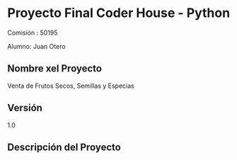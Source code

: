 # Proyecto Final Coder House - Python
Comisión : 50195

Alumno: Juan Otero

## Nombre xel Proyecto
Venta de Frutos Secos, Semillas y Especias

## Versión
1.0

## Descripción del Proyecto

